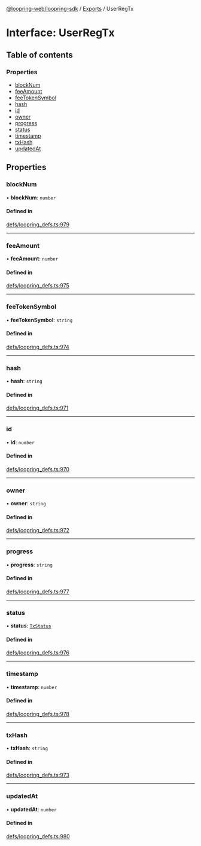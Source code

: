 [@loopring-web/loopring-sdk](../README.md) / [Exports](../modules.md) / UserRegTx

# Interface: UserRegTx

## Table of contents

### Properties

- [blockNum](UserRegTx.md#blocknum)
- [feeAmount](UserRegTx.md#feeamount)
- [feeTokenSymbol](UserRegTx.md#feetokensymbol)
- [hash](UserRegTx.md#hash)
- [id](UserRegTx.md#id)
- [owner](UserRegTx.md#owner)
- [progress](UserRegTx.md#progress)
- [status](UserRegTx.md#status)
- [timestamp](UserRegTx.md#timestamp)
- [txHash](UserRegTx.md#txhash)
- [updatedAt](UserRegTx.md#updatedat)

## Properties

### blockNum

• **blockNum**: `number`

#### Defined in

[defs/loopring_defs.ts:979](https://github.com/Loopring/loopring_sdk/blob/2ea32ee/src/defs/loopring_defs.ts#L979)

___

### feeAmount

• **feeAmount**: `number`

#### Defined in

[defs/loopring_defs.ts:975](https://github.com/Loopring/loopring_sdk/blob/2ea32ee/src/defs/loopring_defs.ts#L975)

___

### feeTokenSymbol

• **feeTokenSymbol**: `string`

#### Defined in

[defs/loopring_defs.ts:974](https://github.com/Loopring/loopring_sdk/blob/2ea32ee/src/defs/loopring_defs.ts#L974)

___

### hash

• **hash**: `string`

#### Defined in

[defs/loopring_defs.ts:971](https://github.com/Loopring/loopring_sdk/blob/2ea32ee/src/defs/loopring_defs.ts#L971)

___

### id

• **id**: `number`

#### Defined in

[defs/loopring_defs.ts:970](https://github.com/Loopring/loopring_sdk/blob/2ea32ee/src/defs/loopring_defs.ts#L970)

___

### owner

• **owner**: `string`

#### Defined in

[defs/loopring_defs.ts:972](https://github.com/Loopring/loopring_sdk/blob/2ea32ee/src/defs/loopring_defs.ts#L972)

___

### progress

• **progress**: `string`

#### Defined in

[defs/loopring_defs.ts:977](https://github.com/Loopring/loopring_sdk/blob/2ea32ee/src/defs/loopring_defs.ts#L977)

___

### status

• **status**: [`TxStatus`](../enums/TxStatus.md)

#### Defined in

[defs/loopring_defs.ts:976](https://github.com/Loopring/loopring_sdk/blob/2ea32ee/src/defs/loopring_defs.ts#L976)

___

### timestamp

• **timestamp**: `number`

#### Defined in

[defs/loopring_defs.ts:978](https://github.com/Loopring/loopring_sdk/blob/2ea32ee/src/defs/loopring_defs.ts#L978)

___

### txHash

• **txHash**: `string`

#### Defined in

[defs/loopring_defs.ts:973](https://github.com/Loopring/loopring_sdk/blob/2ea32ee/src/defs/loopring_defs.ts#L973)

___

### updatedAt

• **updatedAt**: `number`

#### Defined in

[defs/loopring_defs.ts:980](https://github.com/Loopring/loopring_sdk/blob/2ea32ee/src/defs/loopring_defs.ts#L980)
